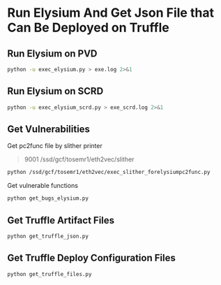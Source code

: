 # Run Elysium And Get Json File that Can Be Deployed on Truffle

## Run Elysium on PVD
```bash
python -u exec_elysium.py > exe.log 2>&1
```

## Run Elysium on SCRD
```bash
python -u exec_elysium_scrd.py > exe_scrd.log 2>&1
```

## Get Vulnerabilities
Get pc2func file by slither printer
> 9001 /ssd/gcf/tosemr1/eth2vec/slither
```bash
python /ssd/gcf/tosemr1/eth2vec/exec_slither_forelysiumpc2func.py
```
Get vulnerable functions
```bash
python get_bugs_elysium.py
```

## Get Truffle Artifact Files
```bash
python get_truffle_json.py
```

## Get Truffle Deploy Configuration Files
```bash
python get_truffle_files.py
```